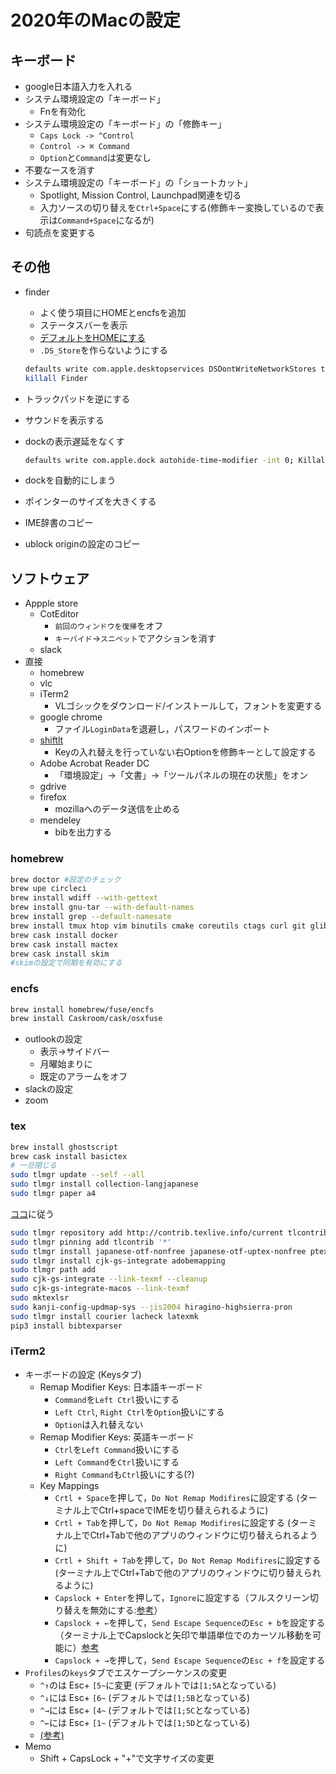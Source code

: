 
# 2020年のMacの設定

## キーボード

- google日本語入力を入れる
- システム環境設定の「キーボード」
    - Fnを有効化
- システム環境設定の「キーボード」の「修飾キー」
    - ``Caps Lock -> ^Control``
    - ``Control -> ⌘ Command``
    - ``Option``と``Command``は変更なし
- 不要なースを消す
- システム環境設定の「キーボード」の「ショートカット」
    - Spotlight, Mission Control, Launchpad関連を切る
    - 入力ソースの切り替えを``Ctrl+Space``にする(修飾キー変換しているので表示は``Command+Space``になるが)
- 句読点を変更する

## その他

- finder
    - よく使う項目にHOMEとencfsを追加
    - ステータスバーを表示
    - [デフォルトをHOMEにする](http://inforati.jp/apple/mac-tips-techniques/system-hints/how-to-set-the-default-folder-of-new-macos-finder-window.html)
    - ``.DS_Store``を作らないようにする

    ```sh
    defaults write com.apple.desktopservices DSDontWriteNetworkStores true
    killall Finder
    ```

- トラックパッドを逆にする
- サウンドを表示する
- dockの表示遅延をなくす

    ```sh
    defaults write com.apple.dock autohide-time-modifier -int 0; Killall Dock
    ```

- dockを自動的にしまう
- ポインターのサイズを大きくする
- IME辞書のコピー
- ublock originの設定のコピー

## ソフトウェア

- Appple store
    - CotEditor
        - ``前回のウィンドウを復帰``をオフ
        - ``キーバイド``->``スニペット``でアクションを消す
    - slack
- 直接
    - homebrew
    - vlc
    - iTerm2
        - VLゴシックをダウンロード/インストールして，フォントを変更する
    - google chrome
        - ファイル``LoginData``を退避し，パスワードのインポート
    - [shiftlt](https://github.com/fikovnik/ShiftIt)
        - Keyの入れ替えを行っていない右Optionを修飾キーとして設定する
    - Adobe Acrobat Reader DC
        - 「環境設定」->「文書」->「ツールパネルの現在の状態」をオン
    - gdrive
    - firefox
        - mozillaへのデータ送信を止める
    - mendeley
        - bibを出力する

### homebrew

```sh
brew doctor #設定のチェック
brew upe circleci
brew install wdiff --with-gettext
brew install gnu-tar --with-default-names
brew install grep --default-namesate
brew install tmux htop vim binutils cmake coreutils ctags curl git glib nkf wget zsh tree watch colordiff imagemagick golang jvgrep jq bash-completion zsh-completion awscli poppler parallel md5sha1sum rename lv peco gibo circleci lv gnu-tar grep fswatch
brew cask install docker
brew cask install mactex
brew cask install skim
#skimの設定で同期を有効にする
```

### encfs

```sh
brew install homebrew/fuse/encfs
brew install Caskroom/cask/osxfuse
```

- outlookの設定
    - 表示->サイドバー
    - 月曜始まりに
    - 既定のアラームをオフ
- slackの設定
- zoom

### tex

```sh
brew install ghostscript
brew cask install basictex
# 一旦閉じる
sudo tlmgr update --self --all
sudo tlmgr install collection-langjapanese
sudo tlmgr paper a4

```

[ココ](https://texwiki.texjp.org/?%E3%83%92%E3%83%A9%E3%82%AE%E3%83%8E%E3%83%95%E3%82%A9%E3%83%B3%E3%83%88)に従う

```sh
sudo tlmgr repository add http://contrib.texlive.info/current tlcontrib
sudo tlmgr pinning add tlcontrib '*'
sudo tlmgr install japanese-otf-nonfree japanese-otf-uptex-nonfree ptex-fontmaps-macos cjk-gs-integrate-macos
sudo tlmgr install cjk-gs-integrate adobemapping
sudo tlmgr path add
sudo cjk-gs-integrate --link-texmf --cleanup
sudo cjk-gs-integrate-macos --link-texmf
sudo mktexlsr
sudo kanji-config-updmap-sys --jis2004 hiragino-highsierra-pron
sudo tlmgr install courier lacheck latexmk
pip3 install bibtexparser
```

### iTerm2

- キーボードの設定 (Keysタブ)
    - Remap Modifier Keys: 日本語キーボード
        - ``Command``を``Left Ctrl``扱いにする
        - ``Left Ctrl``, ``Right Ctrl``を``Option``扱いにする
        - ``Option``は入れ替えない
    - Remap Modifier Keys: 英語キーボード
        - ``Ctrl``を``Left Command``扱いにする
        - ``Left Command``を``Ctrl``扱いにする
        - ``Right Command``も``Ctrl``扱いにする(?)
    - Key Mappings
        - ``Crtl + Space``を押して，``Do Not Remap Modifires``に設定する (ターミナル上でCtrl+spaceでIMEを切り替えられるように)
        - ``Crtl + Tab``を押して，``Do Not Remap Modifires``に設定する (ターミナル上でCtrl+Tabで他のアプリのウィンドウに切り替えられるように)
        - ``Crtl + Shift + Tab``を押して，``Do Not Remap Modifires``に設定する (ターミナル上でCtrl+Tabで他のアプリのウィンドウに切り替えられるように)
        - ``Capslock + Enter``を押して，``Ignore``に設定する（フルスクリーン切り替えを無効にする:[参考](https://qiita.com/kyamuise/items/4628cde234796fc7f687)）
        - ``Capslock + ←``を押して，``Send Escape Sequence``の``Esc + b``を設定する（ターミナル上でCapslockと矢印で単語単位でのカーソル移動を可能に）[参考](https://qiita.com/hokutoasari/items/e2442b87c7b381f9ff7c)
        - ``Capslock + →``を押して，``Send Escape Sequence``の``Esc + f``を設定する
- ``Profiles``の``keys``タブでエスケープシーケンスの変更
    - ``^↑``のは Esc+ ``[5~``に変更 (デフォルトでは``[1;5A``となっている)
    - ``^↓``には Esc+ ``[6~``  (デフォルトでは``[1;5B``となっている)
    - ``^→``には Esc+ ``[4~``  (デフォルトでは``[1;5C``となっている)
    - ``^←``には Esc+ ``[1~``  (デフォルトでは``[1;5D``となっている)
    - [(参考)](http://hints.macworld.com/article.php?story=20040401033846410)
- Memo
    - Shift + CapsLock + "+"で文字サイズの変更
